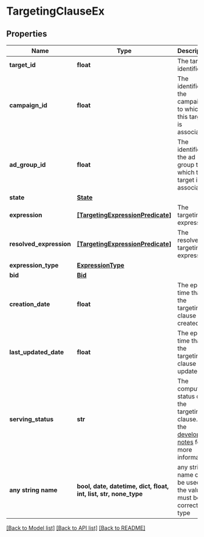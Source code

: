 # TargetingClauseEx


## Properties
Name | Type | Description | Notes
------------ | ------------- | ------------- | -------------
**target_id** | **float** | The target identifier. | [optional] 
**campaign_id** | **float** | The identifier of the campaign to which this target is associated. | [optional] 
**ad_group_id** | **float** | The identifier of the ad group to which this target is associated. | [optional] 
**state** | [**State**](State.md) |  | [optional] 
**expression** | [**[TargetingExpressionPredicate]**](TargetingExpressionPredicate.md) | The targeting expression. | [optional] 
**resolved_expression** | [**[TargetingExpressionPredicate]**](TargetingExpressionPredicate.md) | The resolved targeting expression. | [optional] 
**expression_type** | [**ExpressionType**](ExpressionType.md) |  | [optional] 
**bid** | [**Bid**](Bid.md) |  | [optional] 
**creation_date** | **float** | The epoch time that the targeting clause was created. | [optional] 
**last_updated_date** | **float** | The epoch time that the targeting clause was updated. | [optional] 
**serving_status** | **str** | The computed status of the targeting clause. See the [developer notes](https://advertising.amazon.com/API/docs/en-us/get-started/developer-notes) for more information. | [optional] 
**any string name** | **bool, date, datetime, dict, float, int, list, str, none_type** | any string name can be used but the value must be the correct type | [optional]

[[Back to Model list]](../README.md#documentation-for-models) [[Back to API list]](../README.md#documentation-for-api-endpoints) [[Back to README]](../README.md)



